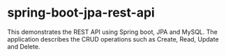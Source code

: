 # spring-boot-jpa-rest-api


This demonstrates the REST API using Spring boot, JPA and MySQL. The application describes the CRUD operations such as Create, Read, Update and Delete.
